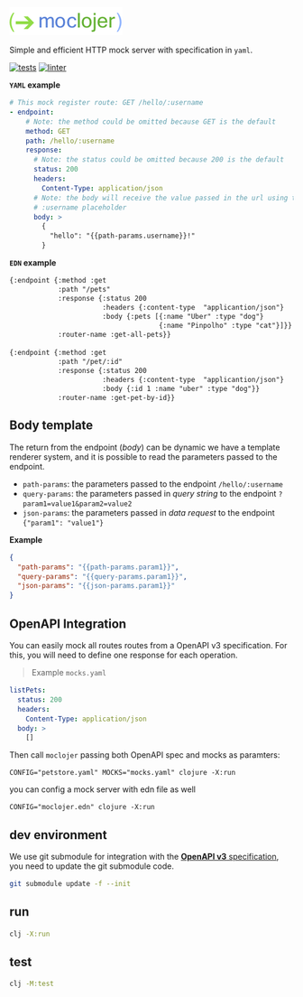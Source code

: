 [![moclojer logo](doc/assets/logo.png)](https://github.com/avelino/moclojer)

Simple and efficient HTTP mock server with specification in `yaml`.

[![tests](https://github.com/avelino/moclojer/actions/workflows/tests.yml/badge.svg?branch=main)](https://github.com/avelino/moclojer/actions/workflows/tests.yml)
[![linter](https://github.com/avelino/moclojer/actions/workflows/linter.yml/badge.svg?branch=main)](https://github.com/avelino/moclojer/actions/workflows/linter.yml)

**`YAML` example**

```yaml
# This mock register route: GET /hello/:username
- endpoint:
    # Note: the method could be omitted because GET is the default
    method: GET
    path: /hello/:username
    response:
      # Note: the status could be omitted because 200 is the default
      status: 200
      headers:
        Content-Type: application/json
      # Note: the body will receive the value passed in the url using the
      # :username placeholder
      body: >
        {
          "hello": "{{path-params.username}}!"
        }
```

**`EDN` example**

```edn
{:endpoint {:method :get
            :path "/pets"
            :response {:status 200
                       :headers {:content-type  "applicantion/json"}
                       :body {:pets [{:name "Uber" :type "dog"}
                                     {:name "Pinpolho" :type "cat"}]}}
            :router-name :get-all-pets}}

{:endpoint {:method :get
            :path "/pet/:id"
            :response {:status 200
                       :headers {:content-type  "applicantion/json"}
                       :body {:id 1 :name "uber" :type "dog"}}
            :router-name :get-pet-by-id}}
```

## Body template

The return from the endpoint (_body_) can be dynamic we have a template renderer system, and it is possible to read the parameters passed to the endpoint.

- `path-params`: the parameters passed to the endpoint `/hello/:username`
- `query-params`: the parameters passed in _query string_ to the endpoint `?param1=value1&param2=value2`
- `json-params`: the parameters passed in _data request_ to the endpoint `{"param1": "value1"}`

**Example**

```json
{
  "path-params": "{{path-params.param1}}",
  "query-params": "{{query-params.param1}}",
  "json-params": "{{json-params.param1}}"
}
```

## OpenAPI Integration

You can easily mock all routes routes from a OpenAPI v3 specification.
For this, you will need to define one response for each operation.

> Example `mocks.yaml`

```yaml
listPets:
  status: 200
  headers:
    Content-Type: application/json
  body: >
    []
```

Then call `moclojer` passing both OpenAPI spec and mocks as paramters:

```shell
CONFIG="petstore.yaml" MOCKS="mocks.yaml" clojure -X:run
```
you can config a mock server with edn file as well

```shell
CONFIG="moclojer.edn" clojure -X:run
```

## dev environment

We use git submodule for integration with the [**OpenAPI v3** specification](https://github.com/OAI/OpenAPI-Specification), you need to update the git submodule code.

```sh
git submodule update -f --init
```

## run

```sh
clj -X:run
```

## test

```sh
clj -M:test
```
